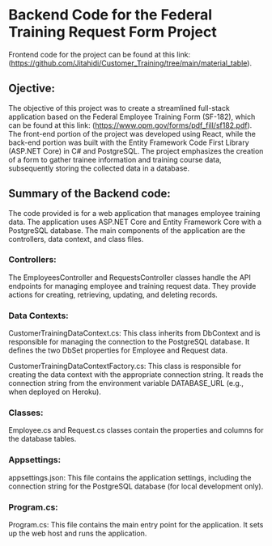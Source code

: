 # Backend Code for the Federal Training Request Form Project

Frontend code for the project can be found at this link: (https://github.com/Jitahidi/Customer_Training/tree/main/material_table).

## Ojective:

The objective of this project was to create a streamlined full-stack application based on the Federal Employee Training Form (SF-182), 
which can be found at this link: (https://www.opm.gov/forms/pdf_fill/sf182.pdf). The front-end portion of the project was developed using React, 
while the back-end portion was built with the Entity Framework Code First Library (ASP.NET Core) in C# and PostgreSQL. The project emphasizes the creation of a 
form to gather trainee information and training course data, subsequently storing the collected data in a database.

## Summary of the Backend code:

The code provided is for a web application that manages employee training data. The application uses ASP.NET Core and Entity Framework Core with a PostgreSQL database. 
The main components of the application are the controllers, data context, and class files.

### Controllers:

The EmployeesController and RequestsController classes handle the API endpoints for managing employee and training request data. They provide actions for creating, retrieving, updating, and deleting records.

### Data Contexts:

CustomerTrainingDataContext.cs: This class inherits from DbContext and is responsible for managing the connection to the PostgreSQL database. It defines the two DbSet properties for Employee and Request data.

CustomerTrainingDataContextFactory.cs: This class is responsible for creating the data context with the appropriate connection string. It reads the connection string from the environment variable DATABASE_URL (e.g., when deployed on Heroku).

### Classes:

Employee.cs and Request.cs classes contain the properties and columns for the database tables.

### Appsettings:

appsettings.json: This file contains the application settings, including the connection string for the PostgreSQL database (for local development only).

### Program.cs:

Program.cs: This file contains the main entry point for the application. It sets up the web host and runs the application. 

